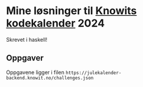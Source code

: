 # Mine løsninger til [Knowits kodekalender](https://julekalender.knowit.no/) 2024

Skrevet i haskell!

## Oppgaver

Oppgavene ligger i filen `https://julekalender-backend.knowit.no/challenges.json`
